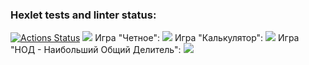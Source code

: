 ### Hexlet tests and linter status:
[![Actions Status](https://github.com/StanislavShein/php-project-lvl1/workflows/hexlet-check/badge.svg)](https://github.com/StanislavShein/php-project-lvl1/actions)
<a href="https://codeclimate.com/github/codeclimate/codeclimate/maintainability"><img src="https://api.codeclimate.com/v1/badges/a99a88d28ad37a79dbf6/maintainability" /></a>
Игра "Четное":
<a href="https://asciinema.org/a/hhBvs3hif0qVoY1gCvLC5z5Zy" target="_blank"><img src="https://asciinema.org/a/hhBvs3hif0qVoY1gCvLC5z5Zy.svg" /></a>
Игра "Калькулятор":
<a href="https://asciinema.org/a/4gtQAGXy2ciGKLtrtrXtFq1gF" target="_blank"><img src="https://asciinema.org/a/4gtQAGXy2ciGKLtrtrXtFq1gF.svg" /></a>
Игра "НОД - Наибольший Общий Делитель":
<a href="https://asciinema.org/a/63Mel2QsuFRk4SvDoqbOixnKT" target="_blank"><img src="https://asciinema.org/a/63Mel2QsuFRk4SvDoqbOixnKT.svg" /></a>
